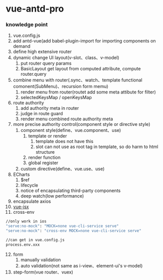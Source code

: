 # vue-antd-pro

### knowledge point
1. vue.config.js
2. add antd-vue(add babel-plugin-import for importing components on demand
3. define high extensive router
4. dynamic change UI layout(v-slot、class、v-model)
   1. put router query params
   2. BasicLayout get layout from computed attribute, compute router.query
5. combine menu with router(.sync、watch、template functional comonent(SubMenu)、recursion form memu)
   1. render menu from router(routet add some meta attibute for filter)
   2. selectedKeysMap / openKeysMap
6. route authority
   1. add authority meta in router
   2. judge in route guard
   3. render menu combined route authority meta
7. more precise authority control(component style or directive style)
   1. component style(define、vue.component、use)
      1. template or render
         1. template does not have this
         2. slot can not use as root tag in template, so do harm to html structure
      2. render function
      3. global register
   2. custom directive(define、vue.use、use)
8. ECharts
   1. \$ref
   2. lifecycle
   3. notice of encapsulating third-party components
   4. deep watch(low performance)
9.  encapsulate axios
10. [vue-jsx](https://github.com/vuejs/jsx)
11. cross-env
```bash
//only work in ios
"serve:no-mock": "MOCK=none vue-cli-service serve"
"serve:no-mock": "cross-env MOCK=none vue-cli-service serve"

//can get in vue.config.js
process.env.xxx
```
12. form
    1.  manually validation
    2.  auto validation(not same as i-view、element-ui's v-model)
13. step-form(vue router、vuex)